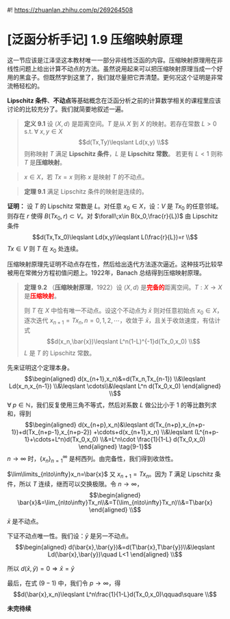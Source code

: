 #! https://zhuanlan.zhihu.com/p/269264508
# [泛函分析手记] 1.9 压缩映射原理
这一节应该是江泽坚这本教材唯一一部分非线性泛函的内容。压缩映射原理用在非线性问题上给出计算不动点的方法。虽然说用起来可以把压缩映射原理当成一个好用的黑盒子。但既然学到这里了，我们就尽量把它弄清楚。更何况这个证明是非常流畅轻松的。

**$\mathrm{Lipschitz}$ 条件**、**不动点**等基础概念在泛函分析之前的计算数学相关的课程里应该讨论的比较充分了。我们就简要地叙述一遍。
> **定义 9.1** 设 $\langle X,d\rangle$ 是距离空间。$T$ 是从 $X$ 到 $X$ 的映射。若存在常数 $L>0 \enspace\mathrm{s.t.}\;\forall\; x,y\in X$
> $$d(Tx,Ty)\leqslant Ld(x,y) \\$$
> 则称映射 $T$ 满足 **$\mathrm{Lipschitz}$ 条件**，$L$ 是 **$\mathrm{Lipschitz}$ 常数**。
> 若更有 $L<1$ 则称 $T$ 是**压缩映射**。 

> $x\in X$，若 $Tx=x$ 则称 $x$ 是映射 $T$ 的不动点。

> **定理 9.1** 满足 $\mathrm{Lipschitz}$ 条件的映射是连续的。

**证明：** 设 $T$ 的 $\mathrm{Lipschitz}$ 常数是 $L$。对任意 $x_0\in X$，设：$V$ 是 $Tx_0$ 的任意邻域。则存在 $r$ 使得 $B(Tx_0,r)\subset V$。对 $\forall\;x\in B(x_0,\frac{r}{L})$ 由 $\mathrm{Lipschitz}$ 条件
$$d(Tx,Tx_0)\leqslant Ld(x,y)\leqslant L(\frac{r}{L})=r \\$$
$Tx\in V$ 则 $T$ 在 $x_0$ 处连续。

压缩映射原理先证明不动点存在性，然后给出迭代方法逐次逼近。这种技巧比较早被用在常微分方程初值问题上。1922年，Banach 总结得到压缩映射原理。

> **定理 9.2** （**压缩映射原理**，1922）设 $\langle X,d\rangle$ 是<span style="color: red;" class="enclosing">**完备的**</span>距离空间。$T:X\to X$ 是<span style="color: red;" class="enclosing">**压缩映射**</span>。
>  
> 则 $T$ 在 $X$ 中恰有唯一不动点。设这个不动点为 $\bar{x}$ 则对任意初始点 $x_0\in X$，逐次迭代 $x_{n+1}=Tx_n,n=0,1,2,\cdots$，收敛于 $\bar{x}$，且关于收敛速度，有估计式
> $$d(x_n,\bar{x})\leqslant L^n(1-L)^{-1}d(Tx_0,x_0) \\$$
> $L$ 是 $T$ 的 $\mathrm{Lipschitz}$ 常数。

先来证明这个定理本身。
$$\begin{aligned}
   d(x_{n+1},x_n)&=d(Tx_n,Tx_{n-1}) \\&\leqslant Ld(x_n,x_{n-1}) \\&\leqslant \cdots\\&\leqslant L^n d(Tx_0,x_0)
\end{aligned} \\$$
$\forall\;p\in \mathbb{N}$，我们反复使用三角不等式，然后对系数 $L$ 做公比小于 $1$ 的等比数列求和，得到
$$\begin{aligned}
   d(x_{n+p},x_n)&\leqslant d(Tx_{n+p},x_{n+p-1})+d(Tx_{n+p-1},x_{n+p-2}) +\cdots+d(x_{n+1},x_n) \\&\leqslant (L^{n+p-1}+\cdots+L^n)d(Tx_0,x_0) \\&=L^n\cdot \frac{1}{1-L} d(Tx_0,x_0)
\end{aligned} \tag{9-1}$$
$n\to\infty$ 时，$\{x_n\}_{n=1}^\infty$ 是柯西列。由完备性，我们得到收敛性。

$\lim\limits_{n\to\infty}x_n=\bar{x}$ 又 $x_{n+1}=Tx_n$。因为 $T$ 满足 $\mathrm{Lipschitz}$ 条件，所以 $T$ 连续，继而可以交换极限。令 $n\to\infty$，
$$\begin{aligned}
\bar{x}&=\lim_{n\to\infty}Tx_n\\&=T(\lim_{n\to\infty}Tx_n)\\&=T\bar{x}
\end{aligned} \\$$
$\bar{x}$ 是不动点。

下证不动点唯一性。我们设：$\bar{y}$ 是另一不动点。
$$\begin{aligned}
d(\bar{x},\bar{y})&=d(T\bar{x},T\bar{y})\\&\leqslant Ld(\bar{x},\bar{y})\quad L<1
\end{aligned} \\$$

所以 $d(\bar{x},\bar{y})=0 \Rightarrow \bar{x}=\bar{y}$

最后，在式 $(9-1)$ 中，我们令 $p\to\infty$，得
$$d(\bar{x},x_n)\leqslant L^n\frac{1}{1-L}d(Tx_0,x_0)\qquad\square \\$$

**未完待续**
